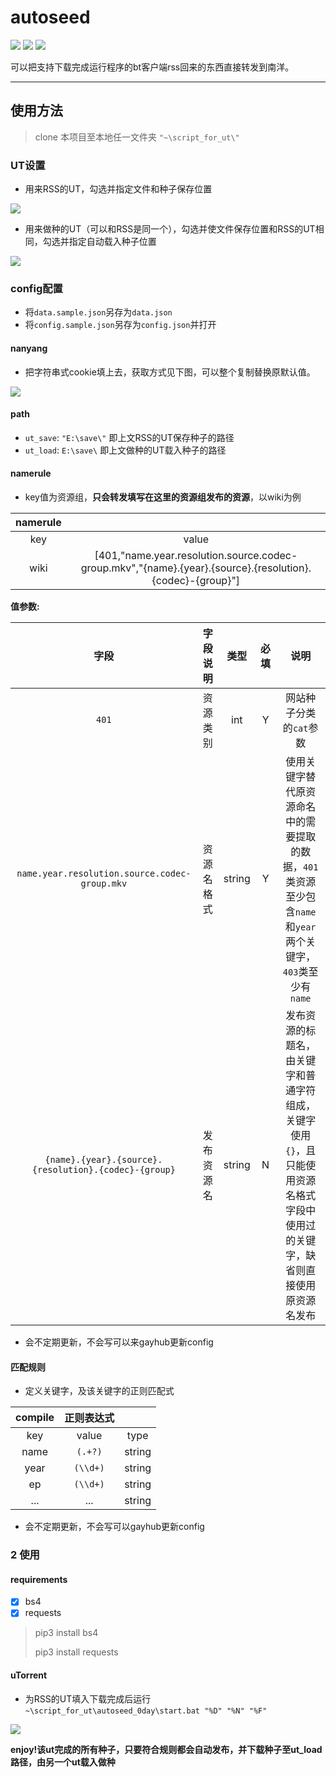 # autoseed
![](https://img.shields.io/badge/python-3.7-red.svg) ![](https://img.shields.io/badge/support-ny-blue.svg) ![](https://img.shields.io/badge/powered-ny-green.svg)

可以把支持下载完成运行程序的bt客户端rss回来的东西直接转发到南洋。

<!--


## 导航
- [autoseed](#autoseed)
  - [导航](#%E5%AF%BC%E8%88%AA)
  - [使用方法](#%E4%BD%BF%E7%94%A8%E6%96%B9%E6%B3%95)
    - [UT设置](#ut%E8%AE%BE%E7%BD%AE)
    - [config配置](#config%E9%85%8D%E7%BD%AE)
      - [nanyang](#nanyang)
      - [path](#path)
      - [namerule](#namerule)
      - [匹配规则](#%E5%8C%B9%E9%85%8D%E8%A7%84%E5%88%99)
    - [2 使用](#2-%E4%BD%BF%E7%94%A8)
      - [requirements](#requirements)
      - [uTorrent](#utorrent)
      - [FAQ](#faq)
-->

----

## 使用方法

> clone 本项目至本地任一文件夹 `"~\script_for_ut\"`

### UT设置

* 用来RSS的UT，勾选并指定文件和种子保存位置

![](https://img.ajycc20.xyz/imgs/2019/05/eb58f82ff31b616f.png)

* 用来做种的UT（可以和RSS是同一个），勾选并使文件保存位置和RSS的UT相同，勾选并指定自动载入种子位置

![](https://img.ajycc20.xyz/imgs/2019/05/125a12aed1c8994f.png)

### config配置

* 将`data.sample.json`另存为`data.json`
* 将`config.sample.json`另存为`config.json`并打开

#### nanyang

* 把字符串式cookie填上去，获取方式见下图，可以整个复制替换原默认值。

![](https://img.ajycc20.xyz/imgs/2019/05/45b5948171512389.png)

#### path

* `ut_save`: `"E:\save\"`  即上文RSS的UT保存种子的路径
* `ut_load`: `E:\save\` 即上文做种的UT载入种子的路径

#### namerule

* key值为资源组，**只会转发填写在这里的资源组发布的资源**，以wiki为例

|namerule||
|:---:|:---:|
|key|value|
|wiki|[401,"name.year.resolution.source.codec-group.mkv","{name}.{year}.{source}.{resolution}.{codec}-{group}"]|

**值参数:**

|字段|字段说明|类型|必填|说明|
|:---:|:---:|:---:|:---:|:---:|
|`401`|资源类别|int|Y|网站种子分类的`cat`参数|
|`name.year.resolution.source.codec-group.mkv`|资源名格式|string|Y|使用关键字替代原资源命名中的需要提取的数据，`401`类资源至少包含`name`和`year`两个关键字，`403`类至少有`name`|
|`{name}.{year}.{source}.{resolution}.{codec}-{group}`|发布资源名|string|N|发布资源的标题名，由关键字和普通字符组成，关键字使用`{}`，且只能使用资源名格式字段中使用过的关键字，缺省则直接使用原资源名发布|

* 会不定期更新，不会写可以来gayhub更新config

#### 匹配规则

* 定义关键字，及该关键字的正则匹配式

|compile|正则表达式||
|:---:|:---:|:---:|
|key|value|type|
|name|`(.+?)`|string|
|year|`(\\d+)`|string|
|ep|`(\\d+)`|string|
|...|...|string|

* 会不定期更新，不会写可以gayhub更新config

### 2 使用

#### requirements
- [x] bs4
- [x] requests

> pip3 install bs4
> 
> pip3 install requests

#### uTorrent

* 为RSS的UT填入下载完成后运行 `~\script_for_ut\autoseed_0day\start.bat "%D" "%N" "%F"`

![](https://img.ajycc20.xyz/imgs/2019/05/07ebc7bd5509f8fb.png)

**enjoy!该ut完成的所有种子，只要符合规则都会自动发布，并下载种子至ut_load路径，由另一个ut载入做种**

<!--

1. 添加[动漫花园](share.dmhy.org)的[rss链接](https://share.dmhy.org/topics/rss/sort_id/2/rss.xml) 可能需要添加个人中心的`uTorrent Key`
2. 添加适配`config.json`里匹配的字幕组rss规则
3. ...

|ut打开路径|填写值|说明|
|:---:|:---:|:---:|
|右键RSS订阅规则,保存路径|`J:\DMHY`|rss保存路径，请与下载路径一致|
|选项-设置-目录-新建下载放置|`J:\DMHY`|下载默认位置，请与rss保存路径一致|
|选项-设置-目录-保存Torrent至|`F:\utorrent2.2.1\utorrent`|请与`config.json`里`ut_save`路径一致|
|选项-设置-目录-自动载入Torrent于|`F:\dmhyload`|请与`config.json`里`ut_load`路径一致，并勾上删除载入的Torrent|
|选项-设置-高级-运行程序-下载完成时运行|`F:\autoseed_0day\start.bat "%D" "%N" "%F"`|项目`start.bat`文件路径|

#### FAQ
1. `搜不到bgm链接，输入这个番更通俗易懂的名字叭：`
   
   自行前往`bgm.tv`搜索该番的中文名
2. `中译名是xxx吗`

   每个番第一次下载都会出现的，如果脚本匹配无误直接回车即可
3. `upload种子上传失败`
   
   两种情况，一是网站已有该种子；二是自动做种时检测到的从NYPT`down`下的种子会弹出，关闭即可
4. `其他问题`
   
   可能是网不好引起的一系列2333333
-->

